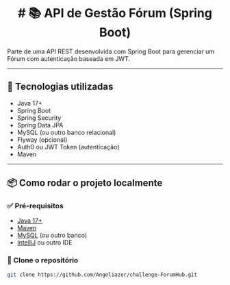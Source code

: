<h1>
<div align="center">
  # 📚 API de Gestão Fórum (Spring Boot)
</div>
</h1>

Parte de uma API REST desenvolvida com Spring Boot para gerenciar um Fórum com autenticação baseada em JWT.

---

## 🚀 Tecnologias utilizadas

- Java 17+
- Spring Boot
- Spring Security
- Spring Data JPA
- MySQL (ou outro banco relacional)
- Flyway (opcional)
- Auth0 ou JWT Token (autenticação)
- Maven

---

## 📦 Como rodar o projeto localmente

### ✅ Pré-requisitos

- [Java 17+](https://adoptium.net/)
- [Maven](https://maven.apache.org/)
- [MySQL](https://www.mysql.com/) (ou outro banco)
- [IntelliJ](https://www.jetbrains.com/idea/) ou outro IDE

### 📁 Clone o repositório

```bash
git clone https://github.com/Angeliazer/challenge-ForumHub.git
